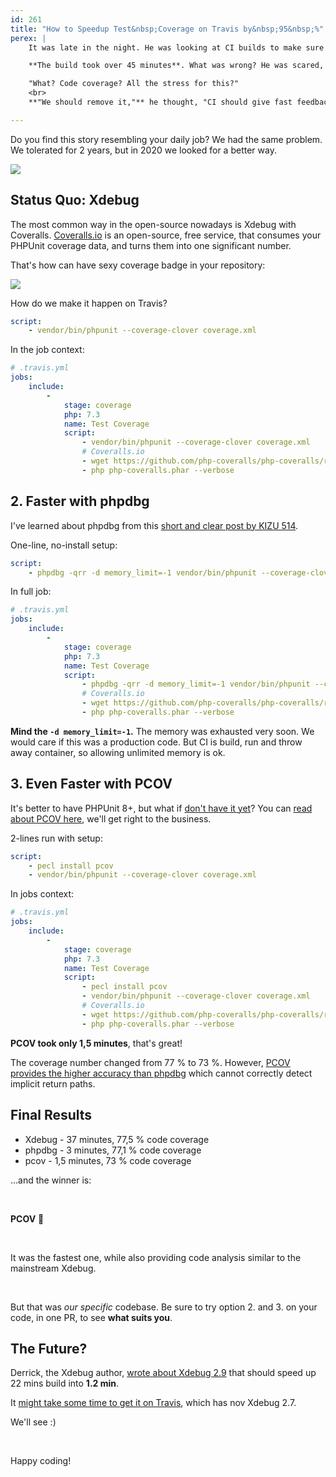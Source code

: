 ```yaml
---
id: 261
title: "How to Speedup Test&nbsp;Coverage on Travis by&nbsp;95&nbsp;%"
perex: |
    It was late in the night. He was looking at CI builds to make sure everything is ready for a morning presentation.

    **The build took over 45 minutes**. What was wrong? He was scared, took a deep breath, and looked at Travis build detail anyway.

    "What? Code coverage? All the stress for this?"
    <br>
    **"We should remove it,"** he thought, "CI should give fast feedback... or is there another way?"

---
```


Do you find this story resembling your daily job? We had the same problem. We tolerated for 2 years, but in 2020 we looked for a better way.

<img src="/assets/images/posts/2019/faster-coverage/coverage_slow.png">

## Status Quo: Xdebug

The most common way in the open-source nowadays is Xdebug with Coveralls. [Coveralls.io](http://coveralls.io) is an open-source, free service, that consumes your PHPUnit coverage data, and turns them into one significant number.

That's how can have sexy coverage badge in your repository:

<img src="https://img.shields.io/coveralls/symplify/symplify/master.svg?style=flat-square">

How do we make it happen on Travis?

```yaml
script:
    - vendor/bin/phpunit --coverage-clover coverage.xml
```

In the job context:

```yaml
# .travis.yml
jobs:
    include:
        -
            stage: coverage
            php: 7.3
            name: Test Coverage
            script:
                - vendor/bin/phpunit --coverage-clover coverage.xml
                # Coveralls.io
                - wget https://github.com/php-coveralls/php-coveralls/releases/download/v2.1.0/php-coveralls.phar
                - php php-coveralls.phar --verbose
```

## 2. Faster with phpdbg

I've learned about phpdbg from this [short and clear post by KIZU 514](https://kizu514.com/blog/phpdbg-is-much-faster-than-xdebug-for-code-coverage).

One-line, no-install setup:

```yaml
script:
    - phpdbg -qrr -d memory_limit=-1 vendor/bin/phpunit --coverage-clover coverage.xml
```

In full job:

```yaml
# .travis.yml
jobs:
    include:
        -
            stage: coverage
            php: 7.3
            name: Test Coverage
            script:
                - phpdbg -qrr -d memory_limit=-1 vendor/bin/phpunit --coverage-clover coverage.xml
                # Coveralls.io
                - wget https://github.com/php-coveralls/php-coveralls/releases/download/v2.1.0/php-coveralls.phar
                - php php-coveralls.phar --verbose
```

**Mind the `-d memory_limit=-1`.** The memory was exhausted very soon. We would care if this was a production code. But CI is build, run and throw away container, so allowing unlimited memory is ok.


## 3. Even Faster with PCOV

It's better to have PHPUnit 8+, but what if [don't have it yet](/blog/2019/11/04/still-on-phpunit-4-come-to-phpunit-8-together-in-a-day/)? You can [read about PCOV here](https://kizu514.com/blog/pcov-is-better-than-phpdbg-and-xdebug-for-code-coverage), we'll get right to the business.

2-lines run with setup:

```yaml
script:
    - pecl install pcov
    - vendor/bin/phpunit --coverage-clover coverage.xml
```

In jobs context:

```yaml
# .travis.yml
jobs:
    include:
        -
            stage: coverage
            php: 7.3
            name: Test Coverage
            script:
                - pecl install pcov
                - vendor/bin/phpunit --coverage-clover coverage.xml
                # Coveralls.io
                - wget https://github.com/php-coveralls/php-coveralls/releases/download/v2.1.0/php-coveralls.phar
                - php php-coveralls.phar --verbose
```

**PCOV took only 1,5 minutes**, that's great!

The coverage number changed from 77 % to 73 %. However, [PCOV provides the higher accuracy than phpdbg](https://github.com/krakjoe/pcov#differences-in-reporting) which cannot correctly detect implicit return paths.


## Final Results

- Xdebug - 37 minutes, 77,5 % code coverage
- phpdbg - 3 minutes, 77,1 % code coverage
- pcov - 1,5 minutes, 73 % code coverage

...and the winner is:

<br>

**PCOV** 🎉

<br>

It was the fastest one, while also providing code analysis similar to the mainstream Xdebug.

<br>

But that was *our specific* codebase. Be sure to try option 2. and 3. on your code, in one PR, to see **what suits you**.

## The Future?

Derrick, the Xdebug author, [wrote about Xdebug 2.9](https://derickrethans.nl/crafty-code-coverage.html) that should speed up 22 mins build into **1.2 min**.

It [might take some time to get it on Travis](https://travis-ci.community/t/new-faster-xdebug-2-9-is-out/6372), which has nov Xdebug 2.7.

We'll see :)

<br>

Happy coding!
